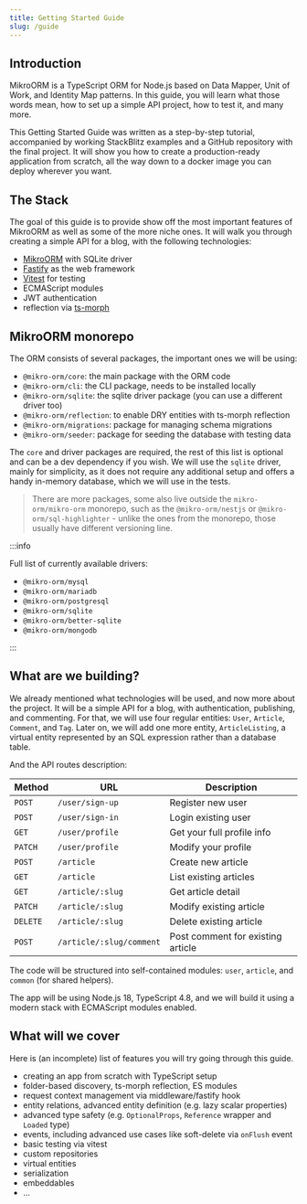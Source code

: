 ```yaml
---
title: Getting Started Guide
slug: /guide
---
```


## Introduction

MikroORM is a TypeScript ORM for Node.js based on Data Mapper, Unit of Work, and Identity Map patterns. In this guide, you will learn what those words mean, how to set up a simple API project, how to test it, and many more.

This Getting Started Guide was written as a step-by-step tutorial, accompanied by working StackBlitz examples and a GitHub repository with the final project. It will show you how to create a production-ready application from scratch, all the way down to a docker image you can deploy wherever you want.

## The Stack

The goal of this guide is to provide show off the most important features of MikroORM as well as some of the more niche ones. It will walk you through creating a simple API for a blog, with the following technologies:

- [MikroORM](https://mikro-orm.io) with SQLite driver
- [Fastify](https://www.fastify.io) as the web framework
- [Vitest](https://vitest.dev) for testing
- ECMAScript modules
- JWT authentication
- reflection via [ts-morph](https://ts-morph.com)

## MikroORM monorepo

The ORM consists of several packages, the important ones we will be using:

- `@mikro-orm/core`: the main package with the ORM code
- `@mikro-orm/cli`: the CLI package, needs to be installed locally
- `@mikro-orm/sqlite`: the sqlite driver package (you can use a different driver too)
- `@mikro-orm/reflection`: to enable DRY entities with ts-morph reflection
- `@mikro-orm/migrations`: package for managing schema migrations
- `@mikro-orm/seeder`: package for seeding the database with testing data

The `core` and driver packages are required, the rest of this list is optional and can be a dev dependency if you wish. We will use the `sqlite` driver, mainly for simplicity, as it does not require any additional setup and offers a handy in-memory database, which we will use in the tests.

> There are more packages, some also live outside the `mikro-orm/mikro-orm` monorepo, such as the `@mikro-orm/nestjs` or `@mikro-orm/sql-highlighter` - unlike the ones from the monorepo, those usually have different versioning line.

:::info

Full list of currently available drivers:

- `@mikro-orm/mysql`
- `@mikro-orm/mariadb`
- `@mikro-orm/postgresql`
- `@mikro-orm/sqlite`
- `@mikro-orm/better-sqlite`
- `@mikro-orm/mongodb`

:::

## What are we building?

We already mentioned what technologies will be used, and now more about the project. It will be a simple API for a blog, with authentication, publishing, and commenting. For that, we will use four regular entities: `User`, `Article`, `Comment`, and `Tag`. Later on, we will add one more entity, `ArticleListing`, a virtual entity represented by an SQL expression rather than a database table.

And the API routes description:

| Method   | URL                      | Description                       |
|----------|--------------------------|-----------------------------------|
| `POST`   | `/user/sign-up`          | Register new user                 |
| `POST`   | `/user/sign-in`          | Login existing user               |
| `GET`    | `/user/profile`          | Get your full profile info        |
| `PATCH`  | `/user/profile`          | Modify your profile               |
| `POST`   | `/article`               | Create new article                |
| `GET`    | `/article`               | List existing articles            |
| `GET`    | `/article/:slug`         | Get article detail                |
| `PATCH`  | `/article/:slug`         | Modify existing article           |
| `DELETE` | `/article/:slug`         | Delete existing article           |
| `POST`   | `/article/:slug/comment` | Post comment for existing article |

The code will be structured into self-contained modules: `user`, `article`, and `common` (for shared helpers).

The app will be using Node.js 18, TypeScript 4.8, and we will build it using a modern stack with ECMAScript modules enabled.

## What will we cover

Here is (an incomplete) list of features you will try going through this guide.

- creating an app from scratch with TypeScript setup
- folder-based discovery, ts-morph reflection, ES modules
- request context management via middleware/fastify hook
- entity relations, advanced entity definition (e.g. lazy scalar properties)
- advanced type safety (e.g. `OptionalProps`, `Reference` wrapper and `Loaded` type)
- events, including advanced use cases like soft-delete via `onFlush` event
- basic testing via vitest
- custom repositories
- virtual entities
- serialization
- embeddables
- ...
